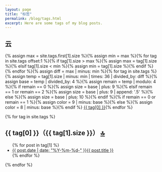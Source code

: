 ```yaml
---
layout: page
title: "标签"
permalink: /blog/tags.html
excerpt: Here are some tags of my blog posts.
---
```

<div id="tagcloud">
  <h2>云</h2>{% assign max = site.tags.first[1].size %}{% assign min = max %}{% for tag in site.tags offset:1 %}{% if tag[1].size > max %}{% assign max = tag[1].size %}{% elsif tag[1].size < min %}{% assign min = tag[1].size %}{% endif %}{% endfor %}{% assign diff = max | minus: min %}{% for tag in site.tags %}{% assign temp = tag[1].size | minus: min | times: 36 | divided_by: diff %}{% assign base = temp | divided_by: 4 %}{% assign remain = temp | modulo: 4 %}{% if remain == 0 %}{% assign size = base | plus: 9 %}{% elsif remain == 1 or remain == 2 %}{% assign size = base | plus: 9 | append: '.5' %}{% else %}{% assign size = base | plus: 10 %}{% endif %}{% if remain == 0 or remain == 1 %}{% assign color = 9 | minus: base %}{% else %}{% assign color = 8 | minus: base %}{% endif %}
  <a href="#{{ tag[0] }}" style="font-size:{{ size }}pt;color:#{{ color }}{{ color }}{{ color }}">{{ tag[0] }}</a>{% endfor %}
</div>

{% for tag in site.tags %}
<div class="contents">
  <h2 id="{{ tag[0] }}">
    {{ tag[0] }}（{{ tag[1].size }}）
    <a href="#tagcloud" class="right">🔝</a>
  </h2>
  <ul>{% for post in tag[1] %}
    <li><abbr title="{{ post.date | date_to_xmlschema }}">{{ post.date | date: "%Y-%m-%d-" }}</abbr><a href="{{ post.url }}">{{ post.title }}</a></li>{% endfor %}
  </ul>
</div>
{% endfor %}
